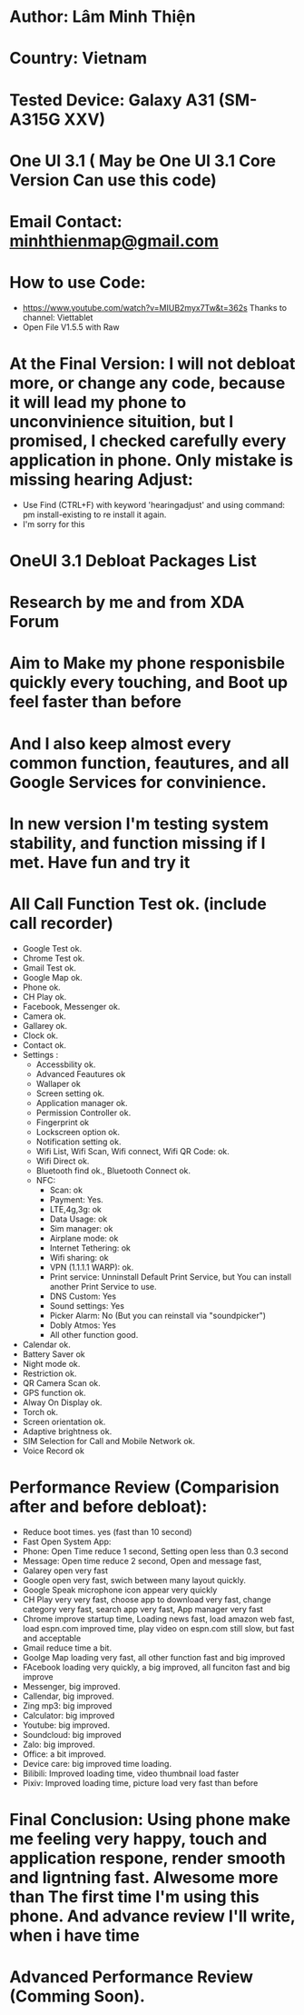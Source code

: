 # Author: Lâm Minh Thiện
# Country: Vietnam
# Tested Device: Galaxy A31 (SM-A315G XXV)
# One UI 3.1 (  May be One UI 3.1 Core Version Can use this code)
# Email Contact: minhthienmap@gmail.com
# How to use Code:
 * https://www.youtube.com/watch?v=MIUB2myx7Tw&t=362s Thanks to channel: Viettablet 
 * Open File V1.5.5 with Raw
# At the Final Version: I will not debloat more, or change any code, because it will lead my phone to unconvinience situition, but I promised, I checked carefully every application in phone. Only mistake is missing hearing Adjust:
 * Use Find (CTRL+F) with keyword 'hearingadjust' and using command: pm install-existing <package name> to re install it again.
 * I'm sorry for this
# OneUI 3.1 Debloat Packages List
# Research by me and from XDA Forum
# Aim to Make my phone responisbile quickly every touching, and Boot up feel faster than before
# And I also keep almost every common function, feautures, and all Google Services for convinience.
# In new version I'm testing system stability, and function missing if I met. Have fun and try it
# All Call Function Test ok. (include call recorder)
* Google Test ok.
* Chrome Test ok.
* Gmail Test ok.
* Google Map ok.
* Phone ok.
* CH Play ok.
* Facebook, Messenger ok.
* Camera ok.
* Gallarey ok.
* Clock ok.
* Contact ok.
* Settings :
  * Accessbility ok.
  * Advanced Feautures ok
  * Wallaper ok
  * Screen setting ok.
  * Application manager ok.
  * Permission Controller ok.
  * Fingerprint ok
  * Lockscreen option ok.
  * Notification setting ok.
  * Wifi List, Wifi Scan, Wifi connect, Wifi QR Code: ok.
  * Wifi Direct ok.
  * Bluetooth find ok., Bluetooth Connect ok.
  * NFC:
    * Scan: ok
    * Payment: Yes.
    * LTE,4g,3g: ok
    * Data Usage: ok
    * Sim manager: ok
    * Airplane mode: ok
    * Internet Tethering: ok
    * Wifi sharing: ok
    * VPN (1.1.1.1 WARP): ok.
    * Print service: Unninstall Default Print Service, but You can install another Print Service to use.
    * DNS Custom: Yes
    * Sound settings: Yes
    * Picker Alarm: No (But you can reinstall via "soundpicker")
    * Dobly Atmos: Yes
    * All other function good.
* Calendar ok.
* Battery Saver ok
* Night mode ok.
* Restriction ok.
* QR Camera Scan ok.
* GPS function ok.
* Alway On Display ok.
* Torch ok.
* Screen orientation ok.
* Adaptive brightness ok.
* SIM Selection for Call and Mobile Network ok.
* Voice Record ok


# Performance Review (Comparision after and before debloat):
* Reduce boot times. yes (fast than 10 second)
* Fast Open System App:
 * Phone: Open Time reduce 1 second, Setting open less than 0.3 second
 * Message: Open time reduce 2 second, Open and message fast, 
 * Galarey open very fast
 * Google open very fast, swich between many layout quickly.
 * Google Speak microphone icon appear very quickly
 * CH Play very very fast, choose app to download very fast, change category very fast, search app very fast, App manager very fast
 * Chrome improve startup time, Loading news fast, load amazon web fast, load espn.com improved time, play video on espn.com still slow, but fast and acceptable
 * Gmail reduce time a bit.
 * Goolge Map loading very fast, all other function fast and big improved
 * FAcebook loading very quickly, a big improved, all funciton fast and big improve
 * Messenger, big improved.
 * Callendar, big improved.
 * Zing mp3: big improved
 * Calculator: big improved
 * Youtube: big improved.
 * Soundcloud: big improved
 * Zalo: big improved.
 * Office: a bit improved.
 * Device care: big improved time loading.
 * Bilibili: Improved loading time, video thumbnail load faster
 * Pixiv: Improved loading time, picture load very fast than before
# Final Conclusion: Using phone make me feeling very happy, touch and application respone, render smooth and ligntning fast. Alwesome more than The first time I'm using this phone. And advance review I'll write, when i have time
# Advanced Performance Review (Comming Soon).

